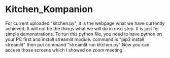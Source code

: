 # Kitchen_Kompanion

For current uploaded "kitchen.py", it is the webpage what we have currently achieved. It will not be the things what we will do in next step. It is just for simple demonstrations. To run this python file, you need to have python on your PC first and install streamlit module. 
command is "pip3 install streamlit" 
then put command "streamlit run kitchen.py"
Now you can access those screens which I showed on zoom meeting.
